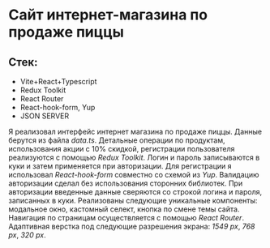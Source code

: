 # Сайт интернет-магазина по продаже пиццы

## Стек:

-   Vite+React+Typescript
-   Redux Toolkit
-   React Router
-   React-hook-form, Yup
-   JSON SERVER

Я реализовал интерфейс интернет магазина по продаже пиццы. Данные берутся из файла _data.ts_. Детальные операции по продуктам, использования акции с 10% скидкой, регистрации пользователя реализуются с помощью _Redux Toolkit_. Логин и пароль записываются в куки и затем применяется при авторизации. Для регистрации я использовал _React-hook-form_ совместно со схемой из _Yup_. Валидацию авторизации сделал без использования сторонних библиотек. При авторизации введенные данные сверяются со строкой логина и пароля, записанных в куки. Реализованы следующие уникальные компоненты: модальное окно, кастомный селект, кнопка по смене темы сайта. Навигация по страницам осуществляется с помощью _React Router_.
Адаптивная верстка под следующие разрешения экрана: _1549 px_, _768 px_, _320 px_.
